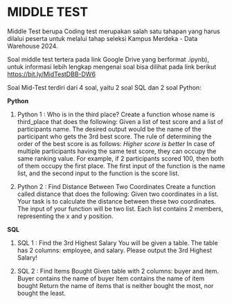 # MIDDLE TEST

Middle Test berupa Coding test merupakan salah satu tahapan yang harus dilalui peserta untuk melalui tahap seleksi Kampus Merdeka - Data Warehouse 2024.

Soal middle test tertera pada link Google Drive yang berformat .ipynb), untuk informasi lebih lengkap mengenai soal bisa dilihat pada link berikut https://bit.ly/MidTestDBB-DW6

Soal Mid-Test terdiri dari 4 soal, yaitu 2 soal SQL dan 2 soal Python:

**Python**
1. Python 1 : Who is in the third place?
Create a function whose name is third_place that does the following:
Given a list of test score and a list of participants name. The desired output would be the name of the participant who gets the 3rd best score. The rule of determining the order of the best score is as follows:
_Higher score is better_
In case of multiple participants having the same test score, they can occupy the same ranking value. For example, if 2 participants scored 100, then both of them occupy the first place.
The first input of the function is the name list, and the second input to the function is the score list.  

2. Python 2 : Find Distance Between Two Coordinates
Create a function called distance that does the following:
Given two coordinates in a list. Your task is to calculate the distance between these two coordinates. The input of your function will be two list. Each list contains 2 members, representing the x and y position.

**SQL**
1. SQL 1 : Find the 3rd Highest Salary
You will be given a table.
The table has 2 columns: employee, and salary.
Please output the 3rd Highest Salary!

2. SQL 2 : Find Items Bought
Given table with 2 columns: buyer and item.
Buyer contains the name of buyer
Item contains the name of item bought
Return the name of items that is neither bought the most, nor bought the least.
